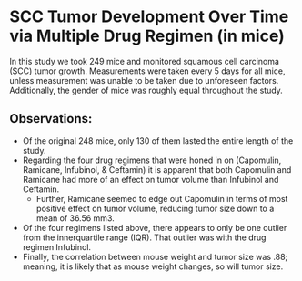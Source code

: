 # SCC Tumor Development Over Time via Multiple Drug Regimen (in mice)

In this study we took 249 mice and monitored squamous cell carcinoma (SCC) tumor growth. Measurements were taken every 5 days for all mice, unless measurement was unable to be taken due to unforeseen factors. Additionally, the gender of mice was roughly equal throughout the study.

## Observations:
* Of the original 248 mice, only 130 of them lasted the entire length of the study.
* Regarding the four drug regimens that were honed in on (Capomulin, Ramicane, Infubinol, & Ceftamin) it is apparent that both Capomulin and Ramicane had more of an effect on tumor volume than Infubinol and Ceftamin.
    * Further, Ramicane seemed to edge out Capomulin in terms of most positive effect on tumor volume, reducing tumor size down to a mean of 36.56 mm3.
* Of the four regimens listed above, there appears to only be one outlier from the innerquartile range (IQR). That outlier was with the drug regimen Infubinol.
* Finally, the correlation between mouse weight and tumor size was .88; meaning, it is likely that as mouse weight changes, so will tumor size.